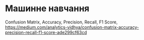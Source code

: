 


# Машинне навчання



Confusion Matrix, Accuracy, Precision, Recall, F1 Score, https://medium.com/analytics-vidhya/confusion-matrix-accuracy-precision-recall-f1-score-ade299cf63cd

